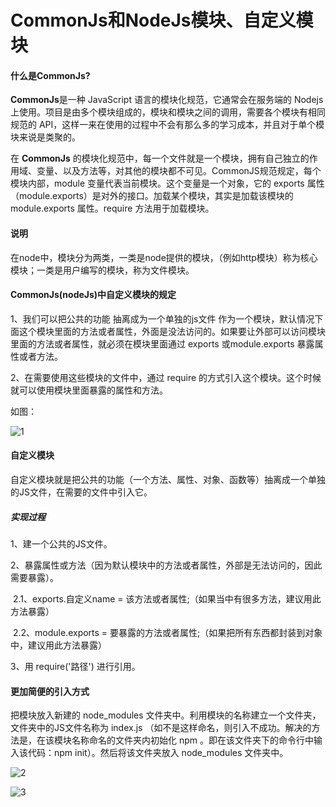 # CommonJs和NodeJs模块、自定义模块

#### 什么是CommonJs?

**CommonJs**是一种 JavaScript 语言的模块化规范，它通常会在服务端的 Nodejs 上使用。项目是由多个模块组成的，模块和模块之间的调用，需要各个模块有相同规范的 API，这样一来在使用的过程中不会有那么多的学习成本，并且对于单个模块来说是类聚的。 

在 **CommonJs** 的模块化规范中，每一个文件就是一个模块，拥有自己独立的作用域、变量、以及方法等，对其他的模块都不可见。CommonJS规范规定，每个模块内部，module 变量代表当前模块。这个变量是一个对象，它的 exports 属性（module.exports）是对外的接口。加载某个模块，其实是加载该模块的 module.exports 属性。require 方法用于加载模块。



#### 说明

在node中，模块分为两类，一类是node提供的模块，（例如http模块）称为核心模块；一类是用户编写的模块，称为文件模块。



#### CommonJs(nodeJs)中自定义模块的规定

1、我们可以把公共的功能 抽离成为一个单独的js文件 作为一个模块，默认情况下面这个模块里面的方法或者属性，外面是没法访问的。如果要让外部可以访问模块里面的方法或者属性，就必须在模块里面通过 exports 或module.exports 暴露属性或者方法。

2、在需要使用这些模块的文件中，通过 require 的方式引入这个模块。这个时候就可以使用模块里面暴露的属性和方法。

如图：

![1](D:\前端开发\前端开发学习笔记\-Study-notes-form-Li-Xucheng\node\1.png)



#### 自定义模块

自定义模块就是把公共的功能（一个方法、属性、对象、函数等）抽离成一个单独的JS文件，在需要的文件中引入它。

##### 实现过程

1、建一个公共的JS文件。

2、暴露属性或方法（因为默认模块中的方法或者属性，外部是无法访问的，因此需要暴露）。

​	2.1、exports.自定义name = 该方法或者属性;（如果当中有很多方法，建议用此方法暴露）

​	2.2、module.exports = 要暴露的方法或者属性;（如果把所有东西都封装到对象中，建议用此方法暴露）

3、用	require('路径')	进行引用。



#### 更加简便的引入方式

把模块放入新建的 node_modules 文件夹中。利用模块的名称建立一个文件夹，文件夹中的JS文件名称为  index.js  （如不是这样命名，则引入不成功。解决的方法是，在该模块名称命名的文件夹内初始化 	npm  。即在该文件夹下的命令行中输入该代码：npm init）。然后将该文件夹放入  node_modules  文件夹中。



![2](D:\前端开发\前端开发学习笔记\-Study-notes-form-Li-Xucheng\node\2.png)





![3](D:\前端开发\前端开发学习笔记\-Study-notes-form-Li-Xucheng\node\3.png)